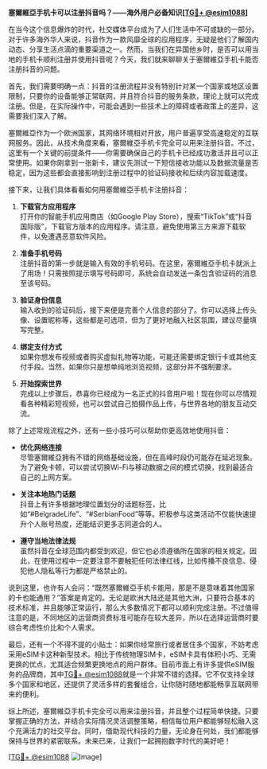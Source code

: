 **塞爾維亞手机卡可以注册抖音吗？——海外用户必备知识[[TG💪+ @esim1088](https://t.me/s/esim1088)]**

在当今这个信息爆炸的时代，社交媒体平台成为了人们生活中不可或缺的一部分。对于许多海外华人来说，抖音作为一款风靡全球的应用程序，无疑是他们了解国内动态、分享生活点滴的重要渠道之一。然而，当我们在异国他乡时，是否可以用当地的手机卡顺利注册并使用抖音呢？今天，我们就来聊聊关于塞爾維亞手机卡能否注册抖音的问题。

首先，我们需要明确一点：抖音的注册流程并没有特别针对某一个国家或地区设置限制，只要你的设备能够正常联网，并且符合抖音的服务条款，理论上就可以完成注册。但是，在实际操作中，可能会遇到一些技术上的障碍或者政策上的差异，这需要我们深入了解。

塞爾維亞作为一个欧洲国家，其网络环境相对开放，用户普遍享受高速稳定的互联网服务。因此，从技术角度来看，塞爾維亞手机卡完全可以用来注册抖音。不过，这里有一个关键的前提条件——你需要确保自己的手机卡已经成功激活并且可以正常使用。如果你刚拿到一张新卡，建议先测试一下短信接收功能以及数据流量是否稳定，因为这些都会直接影响到注册过程中的验证码接收和后续内容加载速度。

接下来，让我们具体看看如何用塞爾維亞手机卡注册抖音：

1. **下载官方应用程序**  
   打开你的智能手机应用商店（如Google Play Store），搜索“TikTok”或“抖音国际版”，下载官方版本的应用程序。请注意，避免使用第三方来源下载软件，以免遭遇恶意软件风险。

2. **准备手机号码**  
   注册抖音的第一步就是输入有效的手机号码。在这里，塞爾維亞手机卡就派上了用场！只需按照提示填写号码即可，系统会自动发送一条包含验证码的消息至该号码。

3. **验证身份信息**  
   输入收到的验证码后，接下来便是完善个人信息的部分了。你可以选择上传头像、设置昵称等，这些都是可选项，但为了更好地融入社区氛围，建议尽量填写完整。

4. **绑定支付方式**  
   如果你想发布视频或者购买虚拟礼物等功能，可能还需要绑定银行卡或其他支付手段。当然，如果你只是想单纯地浏览视频，这部分并不强制要求。

5. **开始探索世界**  
   完成以上步骤后，恭喜你已经成为一名正式的抖音用户啦！现在你可以尽情观看各种精彩短视频，也可以尝试自己拍摄作品上传，与世界各地的朋友互动交流。

除了上述常规流程之外，还有一些小技巧可以帮助你更高效地使用抖音：

- **优化网络连接**  
  尽管塞爾維亞拥有不错的网络基础设施，但在高峰时段仍可能存在延迟现象。为了避免卡顿，可以尝试切换Wi-Fi与移动数据之间的模式切换，找到最适合自己的上网方案。

- **关注本地热门话题**  
  抖音上有许多根据地理位置划分的话题标签，比如“#BelgradeLife”、“#SerbianFood”等等。积极参与这类活动不仅能快速提升个人账号热度，还能结识更多志同道合的人。

- **遵守当地法律法规**  
  虽然抖音在全球范围内都受到欢迎，但它也必须遵循所在国家的相关规定。因此，在使用过程中一定要注意不要触犯任何法律红线，比如传播不良信息、侵犯他人隐私等行为都是严格禁止的。

说到这里，也许有人会问：“既然塞爾維亞手机卡能用，那是不是意味着其他国家的卡也能通用？”答案是肯定的。无论是欧洲大陆还是其他大洲，只要符合基本的技术标准，并且能够正常运行，那么大多数情况下都可以顺利完成注册。不过值得注意的是，不同地区的运营商资费标准可能存在较大差异，所以在选择运营商时要综合考虑性价比和个人需求。

最后，还有一个不得不提的小贴士：如果你经常旅行或者居住多个国家，不妨考虑采用eSIM卡这种新型技术。相比于传统物理SIM卡，eSIM卡具有体积小巧、无需更换的优点，尤其适合频繁更换地点的用户群体。目前市面上有许多提供eSIM服务的品牌商，其中[TG💪+ @esim1088](https://t.me/s/esim1088)就是一个非常不错的选择。它不仅支持全球多个国家和地区，还提供了灵活多样的套餐组合，让你随时随地都能畅享互联网带来的便利。

综上所述，塞爾維亞手机卡完全可以用来注册抖音，并且整个过程简单快捷。只要掌握正确的方法，并结合实际情况灵活调整策略，相信每位用户都能够轻松融入这个充满活力的社交平台。同时，借助现代科技的力量，无论身在何处，我们都能够保持与世界的紧密联系。未来已来，让我们一起拥抱数字时代的美好吧！

[[TG💪+ @esim1088](https://t.me/s/esim1088) ![Image](https://i.postimg.cc/4NQfJmqS/Snipaste-2025-05-13-00-14-12.png)]